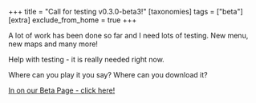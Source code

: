 +++
title = "Call for testing v0.3.0-beta3!"
[taxonomies]
tags = ["beta"]
[extra]
exclude_from_home = true
+++

A lot of work has been done so far and I need lots of testing. New menu, new maps and many more!

Help with testing - it is really needed right now.

<!--more-->

Where can you play it you say? Where can you download it?

[In on our Beta Page - click here!](/beta)




